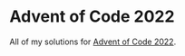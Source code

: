 # Advent of Code 2022

All of my solutions for [Advent of Code 2022](https://adventofcode.com/2022).
